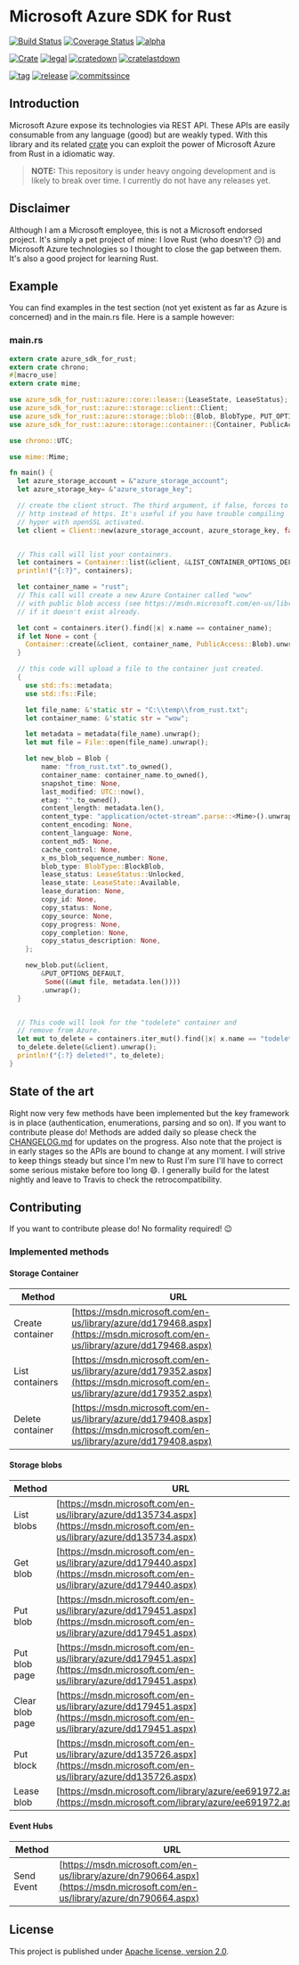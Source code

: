 # Microsoft Azure SDK for Rust

[![Build Status](https://travis-ci.org/MindFlavor/AzureSDKForRust.svg?branch=master)](https://travis-ci.org/MindFlavor/AzureSDKForRust) [![Coverage Status](https://coveralls.io/repos/MindFlavor/AzureSDKForRust/badge.svg?branch=master&service=github)](https://coveralls.io/github/MindFlavor/AzureSDKForRust?branch=master) [![alpha](https://img.shields.io/badge/stability-alpha-yellow.svg)](https://img.shields.io/badge/stability-alpha-yellow.svg)

[![Crate](https://img.shields.io/crates/v/azure_sdk_for_rust.svg)](https://crates.io/crates/azure_sdk_for_rust) [![legal](https://img.shields.io/crates/l/azure_sdk_for_rust.svg)](LICENSE) [![cratedown](https://img.shields.io/crates/d/azure_sdk_for_rust.svg)](https://crates.io/crates/azure_sdk_for_rust) [![cratelastdown](https://img.shields.io/crates/dv/azure_sdk_for_rust.svg)](https://crates.io/crates/azure_sdk_for_rust)

[![tag](https://img.shields.io/github/tag/mindflavor/AzureSDKForRust.svg)](https://github.com/MindFlavor/AzureSDKForRust/tree/0.1.3)
[![release](https://img.shields.io/github/release/mindflavor/AzureSDKForRust.svg)](https://github.com/MindFlavor/AzureSDKForRust/tree/0.1.3)
[![commitssince](https://img.shields.io/github/commits-since/mindflavor/AzureSDKForRust/0.1.3.svg)](https://img.shields.io/github/commits-since/mindflavor/AzureSDKForRust/0.1.3.svg)

## Introduction
Microsoft Azure expose its technologies via REST API. These APIs are easily consumable from any language (good) but are weakly typed. With this library and its related [crate](https://crates.io/crates/azure_sdk_for_rust/) you can exploit the power of Microsoft Azure from Rust in a idiomatic way.    

> **NOTE:** This repository is under heavy ongoing development and
is likely to break over time. I currently do not have any releases
yet.

## Disclaimer
Although I am a Microsoft employee, this is not a Microsoft endorsed project. It's simply a pet project of mine: I love Rust (who doesn't? :smirk:) and Microsoft Azure technologies so I thought to close the gap between them. It's also a good project for learning Rust.

## Example
You can find examples in the test section (not yet existent as far as Azure is concerned) and in the main.rs file. Here is a sample however:

### main.rs
```rust
extern crate azure_sdk_for_rust;
extern crate chrono;
#[macro_use]
extern crate mime;

use azure_sdk_for_rust::azure::core::lease::{LeaseState, LeaseStatus};
use azure_sdk_for_rust::azure::storage::client::Client;
use azure_sdk_for_rust::azure::storage::blob::{Blob, BlobType, PUT_OPTIONS_DEFAULT};
use azure_sdk_for_rust::azure::storage::container::{Container, PublicAccess, LIST_CONTAINER_OPTIONS_DEFAULT};

use chrono::UTC;

use mime::Mime;

fn main() {
  let azure_storage_account = &"azure_storage_account";
  let azure_storage_key= &"azure_storage_key";

  // create the client struct. The third argument, if false, forces to use
  // http instead of https. It's useful if you have trouble compiling
  // hyper with openSSL activated.
  let client = Client::new(azure_storage_account, azure_storage_key, false);


  // This call will list your containers.
  let containers = Container::list(&client, &LIST_CONTAINER_OPTIONS_DEFAULT).unwrap();
  println!("{:?}", containers);

  let container_name = "rust";
  // This call will create a new Azure Container called "wow"
  // with public blob access (see https://msdn.microsoft.com/en-us/library/azure/dd179468.aspx)
  // if it doesn't exist already.

  let cont = containers.iter().find(|x| x.name == container_name);
  if let None = cont {
  	Container::create(&client, container_name, PublicAccess::Blob).unwrap();
  }

  // this code will upload a file to the container just created.
  {
	use std::fs::metadata;
	use std::fs::File;

	let file_name: &'static str = "C:\\temp\\from_rust.txt";
	let container_name: &'static str = "wow";

	let metadata = metadata(file_name).unwrap();
	let mut file = File::open(file_name).unwrap();

	let new_blob = Blob {
		name: "from_rust.txt".to_owned(),
        container_name: container_name.to_owned(),
		snapshot_time: None,
		last_modified: UTC::now(),
		etag: "".to_owned(),
		content_length: metadata.len(),
		content_type: "application/octet-stream".parse::<Mime>().unwrap(),
		content_encoding: None,
		content_language: None,
		content_md5: None,
		cache_control: None,
		x_ms_blob_sequence_number: None,
		blob_type: BlobType::BlockBlob,
		lease_status: LeaseStatus::Unlocked,
		lease_state: LeaseState::Available,
		lease_duration: None,
		copy_id: None,
		copy_status: None,
		copy_source: None,
		copy_progress: None,
		copy_completion: None,
		copy_status_description: None,
	};

	new_blob.put(&client,
        &PUT_OPTIONS_DEFAULT,
		 Some((&mut file, metadata.len())))
		.unwrap();
  }


  // This code will look for the "todelete" container and
  // remove from Azure.
  let mut to_delete = containers.iter_mut().find(|x| x.name == "todelete").unwrap();
  to_delete.delete(&client).unwrap();
  println!("{:?} deleted!", to_delete);
}
```

## State of the art
Right now very few methods have been implemented but the key framework is in place (authentication, enumerations, parsing and so on). If you want to contribute please do!
Methods are added daily so please check the [CHANGELOG.md](CHANGELOG.md) for updates on the progress.
Also note that the project is in early stages so the APIs are bound to change at any moment. I will strive to keep things steady but since I'm new to Rust I'm sure I'll have to correct some serious mistake before too long :smile:.
I generally build for the latest nightly and leave to Travis to check the retrocompatibility.

## Contributing
If you want to contribute please do! No formality required! :wink:

### Implemented methods

#### Storage Container

|Method | URL |
| ----  | --- |
|Create container|[https://msdn.microsoft.com/en-us/library/azure/dd179468.aspx](https://msdn.microsoft.com/en-us/library/azure/dd179468.aspx)|
|List containers|[https://msdn.microsoft.com/en-us/library/azure/dd179352.aspx](https://msdn.microsoft.com/en-us/library/azure/dd179352.aspx)|
|Delete container|[https://msdn.microsoft.com/en-us/library/azure/dd179408.aspx](https://msdn.microsoft.com/en-us/library/azure/dd179408.aspx)|

#### Storage blobs

|Method | URL |
| ----  | --- |
|List blobs|[https://msdn.microsoft.com/en-us/library/azure/dd135734.aspx](https://msdn.microsoft.com/en-us/library/azure/dd135734.aspx)|
|Get blob|[https://msdn.microsoft.com/en-us/library/azure/dd179440.aspx](https://msdn.microsoft.com/en-us/library/azure/dd179440.aspx)|
|Put blob|[https://msdn.microsoft.com/en-us/library/azure/dd179451.aspx](https://msdn.microsoft.com/en-us/library/azure/dd179451.aspx)|
|Put blob page|[https://msdn.microsoft.com/en-us/library/azure/dd179451.aspx](https://msdn.microsoft.com/en-us/library/azure/dd179451.aspx)|
|Clear blob page|[https://msdn.microsoft.com/en-us/library/azure/dd179451.aspx](https://msdn.microsoft.com/en-us/library/azure/dd179451.aspx)|
|Put block|[https://msdn.microsoft.com/en-us/library/azure/dd135726.aspx](https://msdn.microsoft.com/en-us/library/azure/dd135726.aspx)|
|Lease blob|[https://msdn.microsoft.com/library/azure/ee691972.aspx](https://msdn.microsoft.com/library/azure/ee691972.aspx)|

#### Event Hubs

|Method | URL |
| ----  | --- |
|Send Event|[https://msdn.microsoft.com/en-us/library/azure/dn790664.aspx](https://msdn.microsoft.com/en-us/library/azure/dn790664.aspx)|


## License
This project is published under [Apache license, version 2.0](LICENSE).
